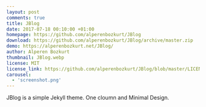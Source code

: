 ```yaml
---
layout: post
comments: true
title: JBlog
date: 2017-07-18 00:10:00 +01:00
homepage: https://github.com/alperenbozkurt/JBlog
download: https://github.com/alperenbozkurt/JBlog/archive/master.zip
demo: https://alperenbozkurt.net/JBlog/
author: Alperen Bozkurt
thumbnail: JBlog.webp
license: MIT
license_link: https://github.com/alperenbozkurt/JBlog/blob/master/LICENSE
carousel:
  - 'screenshot.png'
---
```


JBlog is a simple Jekyll theme. One cloumn and Minimal Design.
